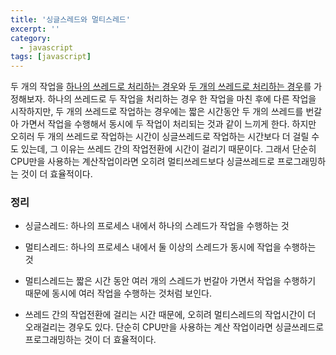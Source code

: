 ```yaml
---
title: '싱글스레드와 멀티스레드'
excerpt: ''
category:
  - javascript
tags: [javascript]
---
```


두 개의 작업을 <u>하나의 쓰레드로 처리하는 경우</u>와 <u>두 개의 쓰레드로 처리하는 경우</u>를 가정해보자.
하나의 쓰레드로 두 작업을 처리하는 경우 한 작업을 마친 후에 다른 작업을 시작하지만, 두 개의 쓰레드로 작업하는 경우에는 짧은 시간동안 두 개의 쓰레드를 번갈아 가면서 작업을 수행해서 동시에 두 작업이 처리되는 것과 같이 느끼게 한다.
하지만 오히러 두 개의 쓰레드로 작업하는 시간이 싱글쓰레드로 작업하는 시간보다 더 걸릴 수도 있는데, 그 이유는 쓰레드 간의 작업전환에 시간이 걸리기 때문이다. 그래서 단순히 CPU만을 사용하는 계산작업이라면 오히려 멀티쓰레드보다 싱글쓰레드로 프로그래밍하는 것이 더 효율적이다.

### 정리

- 싱글스레드: 하나의 프로세스 내에서 하나의 스레드가 작업을 수행하는 것
- 멀티스레드: 하나의 프로세스 내에서 둘 이상의 스레드가 동시에 작업을 수행하는 것

- 멀티스레드는 짧은 시간 동안 여러 개의 스레드가 번갈아 가면서 작업을 수행하기 때문에 동시에 여러 작업을 수행하는 것처럼 보인다.
- 쓰레드 간의 작업전환에 걸리는 시간 때문에, 오히려 멀티스레드의 작업시간이 더 오래걸리는 경우도 있다. 단순히 CPU만을 사용하는 계산 작업이라면 싱글쓰레드로 프로그래밍하는 것이 더 효율적이다.
